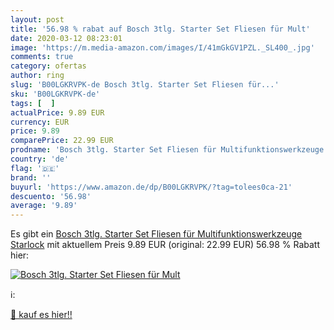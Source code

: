 ```yaml
---
layout: post
title: '56.98 % rabat auf Bosch 3tlg. Starter Set Fliesen für Mult'
date: 2020-03-12 08:23:01
image: 'https://m.media-amazon.com/images/I/41mGkGV1PZL._SL400_.jpg'
comments: true
category: ofertas
author: ring
slug: 'B00LGKRVPK-de Bosch 3tlg. Starter Set Fliesen für...'
sku: 'B00LGKRVPK-de'
tags: [  ]
actualPrice: 9.89 EUR
currency: EUR
price: 9.89
comparePrice: 22.99 EUR
prodname: 'Bosch 3tlg. Starter Set Fliesen für Multifunktionswerkzeuge Starlock'
country: 'de'
flag: '🇩🇪'
brand: ''
buyurl: 'https://www.amazon.de/dp/B00LGKRVPK/?tag=tolees0ca-21'
descuento: '56.98'
average: '9.89'
---
```


Es gibt ein [Bosch 3tlg. Starter Set Fliesen für Multifunktionswerkzeuge Starlock](https://www.amazon.de/dp/B00LGKRVPK/?tag=tolees0ca-21) mit aktuellem Preis 9.89 EUR (original: 22.99 EUR) 56.98 % Rabatt hier:

[![Bosch 3tlg. Starter Set Fliesen für Mult](https://m.media-amazon.com/images/I/41mGkGV1PZL._SL400_.jpg)](https://www.amazon.de/dp/B00LGKRVPK/?tag=tolees0ca-21)

ℹ️:


[🛒 kauf es hier!!](https://www.amazon.de/dp/B00LGKRVPK/?tag=tolees0ca-21)
